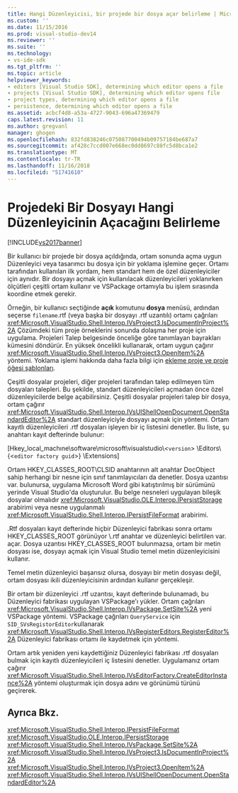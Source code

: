 ```yaml
---
title: Hangi Düzenleyicisi, bir projede bir dosya açar belirleme | Microsoft Docs
ms.custom: ''
ms.date: 11/15/2016
ms.prod: visual-studio-dev14
ms.reviewer: ''
ms.suite: ''
ms.technology:
- vs-ide-sdk
ms.tgt_pltfrm: ''
ms.topic: article
helpviewer_keywords:
- editors [Visual Studio SDK], determining which editor opens a file
- projects [Visual Studio SDK], determining which editor opens file
- project types, determining which editor opens a file
- persistence, determining which editor opens a file
ms.assetid: acbcf4d8-a53a-4727-9043-696a47369479
caps.latest.revision: 11
ms.author: gregvanl
manager: ghogen
ms.openlocfilehash: 832fd838246c075087700494b09757184be687a7
ms.sourcegitcommit: af428c7ccd007e668ec0dd8697c88fc5d8bca1e2
ms.translationtype: MT
ms.contentlocale: tr-TR
ms.lasthandoff: 11/16/2018
ms.locfileid: "51741610"
---
```

# <a name="determining-which-editor-opens-a-file-in-a-project"></a>Projedeki Bir Dosyayı Hangi Düzenleyicinin Açacağını Belirleme
[!INCLUDE[vs2017banner](../../includes/vs2017banner.md)]

Bir kullanıcı bir projede bir dosya açıldığında, ortam sonunda açma uygun Düzenleyici veya tasarımcı bu dosya için bir yoklama işlemine geçer. Ortamı tarafından kullanılan ilk yordam, hem standart hem de özel düzenleyiciler için aynıdır. Bir dosyayı açmak için kullanılacak düzenleyicileri yoklanırken ölçütleri çeşitli ortam kullanır ve VSPackage ortamıyla bu işlem sırasında koordine etmek gerekir.  
  
 Örneğin, bir kullanıcı seçtiğinde **açık** komutunu **dosya** menüsü, ardından seçerse `filename`.rtf (veya başka bir dosyayı .rtf uzantılı) ortamı çağrıları <xref:Microsoft.VisualStudio.Shell.Interop.IVsProject3.IsDocumentInProject%2A> Çözümdeki tüm proje örneklerini sonunda dolaşma her proje için uygulama. Projeleri Talep belgesinde önceliğe göre tanımlayan bayrakları kümesini döndürür. En yüksek öncelikli kullanarak, ortam uygun çağırır <xref:Microsoft.VisualStudio.Shell.Interop.IVsProject3.OpenItem%2A> yöntemi. Yoklama işlemi hakkında daha fazla bilgi için [ekleme proje ve proje öğesi şablonları](../../extensibility/internals/adding-project-and-project-item-templates.md).  
  
 Çeşitli dosyalar projeleri, diğer projeleri tarafından talep edilmeyen tüm dosyaları talepleri. Bu şekilde, standart düzenleyicileri açmadan önce özel düzenleyicilerde belge açabilirsiniz. Çeşitli dosyalar projeleri talep bir dosya, ortam çağırır <xref:Microsoft.VisualStudio.Shell.Interop.IVsUIShellOpenDocument.OpenStandardEditor%2A> standart düzenleyiciyle dosyayı açmak için yöntemi. Ortam kayıtlı düzenleyicileri .rtf dosyaları işleyen bir iç listesini denetler. Bu liste, şu anahtarı kayıt defterinde bulunur:  
  
 [Hkey_local_machıne\software\microsoft\visualstudio\\<`version`> \Editors\\{<`editor factory guid`>} \Extensions]  
  
 Ortam HKEY_CLASSES_ROOT\CLSID anahtarının alt anahtar DocObject sahip herhangi bir nesne için sınıf tanımlayıcıları da denetler. Dosya uzantısı var. bulunursa, uygulama Microsoft Word gibi katıştırılmış bir sürümünü yerinde Visual Studio'da oluşturulur. Bu belge nesneleri uygulayan bileşik dosyalar olmalıdır <xref:Microsoft.VisualStudio.OLE.Interop.IPersistStorage> arabirimi veya nesne uygulanmalı <xref:Microsoft.VisualStudio.Shell.Interop.IPersistFileFormat> arabirimi.  
  
 .Rtf dosyaları kayıt defterinde hiçbir Düzenleyici fabrikası sonra ortamı HKEY_CLASSES_ROOT görünüyor \\.rtf anahtar ve düzenleyici belirtilen var. açar. Dosya uzantısı HKEY_CLASSES_ROOT bulunmazsa, ortam bir metin dosyası ise, dosyayı açmak için Visual Studio temel metin düzenleyicisini kullanır.  
  
 Temel metin düzenleyici başarısız olursa, dosyayı bir metin dosyası değil, ortam dosyası ikili düzenleyicisinin ardından kullanır gerçekleşir.  
  
 Bir ortam bir düzenleyici .rtf uzantısı, kayıt defterinde bulunamadı, bu Düzenleyici fabrikası uygulayan VSPackage'ı yükler. Ortam çağrıları <xref:Microsoft.VisualStudio.Shell.Interop.IVsPackage.SetSite%2A> yeni VSPackage yöntemi. VSPackage çağrıları `QueryService` için `SID_SVsRegistorEditor`kullanarak <xref:Microsoft.VisualStudio.Shell.Interop.IVsRegisterEditors.RegisterEditor%2A> Düzenleyici fabrikası ortamı ile kaydetmek için yöntemi.  
  
 Ortam artık yeniden yeni kaydettiğiniz Düzenleyici fabrikası .rtf dosyaları bulmak için kayıtlı düzenleyicileri iç listesini denetler. Uygulamanız ortam çağırır <xref:Microsoft.VisualStudio.Shell.Interop.IVsEditorFactory.CreateEditorInstance%2A> yöntemi oluşturmak için dosya adını ve görünümü türünü geçirerek.  
  
## <a name="see-also"></a>Ayrıca Bkz.  
 <xref:Microsoft.VisualStudio.Shell.Interop.IPersistFileFormat>   
 <xref:Microsoft.VisualStudio.OLE.Interop.IPersistStorage>   
 <xref:Microsoft.VisualStudio.Shell.Interop.IVsPackage.SetSite%2A>   
 <xref:Microsoft.VisualStudio.Shell.Interop.IVsProject3.IsDocumentInProject%2A>   
 <xref:Microsoft.VisualStudio.Shell.Interop.IVsProject3.OpenItem%2A>   
 <xref:Microsoft.VisualStudio.Shell.Interop.IVsUIShellOpenDocument.OpenStandardEditor%2A>

